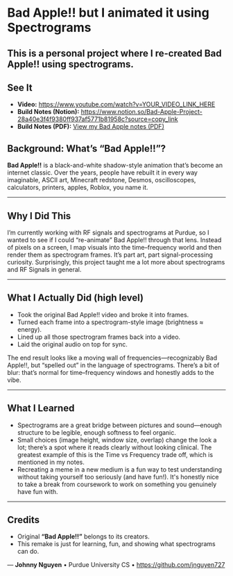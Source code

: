 # Bad Apple!! but I animated it using Spectrograms

This is a personal project where I re-created **Bad Apple!!** using spectrograms. 
---

## See It

- **Video:** [https://www.youtube.com/watch?v=YOUR_VIDEO_LINK_HERE ](https://youtu.be/PvIkpahSdOw?si=Hc_uVQCwoMASK0bf) 
- **Build Notes (Notion):** https://www.notion.so/Bad-Apple-Project-28a40e3f4f9380ff937af5771b81958c?source=copy_link
- **Build Notes (PDF):** [View my Bad Apple notes (PDF)](bad_apple_notes.pdf)

## Background: What’s “Bad Apple!!”?

**Bad Apple!!** is a black-and-white shadow-style animation that’s become an internet classic. Over the years, people have rebuilt it in every way imaginable, ASCII art, Minecraft redstone, Desmos, oscilloscopes, calculators, printers, apples, Roblox, you name it.

---

## Why I Did This

I’m currently working with RF signals and spectrograms at Purdue, so I wanted to see if I could “re-animate” Bad Apple!! through that lens. Instead of pixels on a screen, I map visuals into the time–frequency world and then render them as spectrogram frames. It’s part art, part signal-processing curiosity. Surprisingly, this project taught me a lot more about spectrograms and RF Signals in general.

---

## What I Actually Did (high level)

- Took the original Bad Apple!! video and broke it into frames.
- Turned each frame into a spectrogram-style image (brightness ≈ energy).
- Lined up all those spectrogram frames back into a video.
- Laid the original audio on top for sync.

The end result looks like a moving wall of frequencies—recognizably Bad Apple!!, but “spelled out” in the language of spectrograms. There’s a bit of blur: that’s normal for time–frequency windows and honestly adds to the vibe.

---

## What I Learned

- Spectrograms are a great bridge between pictures and sound—enough structure to be legible, enough softness to feel organic.
- Small choices (image height, window size, overlap) change the look a lot; there’s a spot where it reads clearly without looking clinical. The greatest example of this is the Time vs Frequency trade off, which is mentioned in my notes.
- Recreating a meme in a new medium is a fun way to test understanding without taking yourself too seriously (and have fun!). It's honestly nice to take a break from coursework to work on something you genuinely have fun with.


---

## Credits

- Original **“Bad Apple!!”** belongs to its creators.
- This remake is just for learning, fun, and showing what spectrograms can do.

— **Johnny Nguyen** • Purdue University CS • https://github.com/jnguyen727
